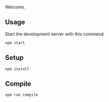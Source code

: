 Welcome.

 
Usage
---
 
Start the development server with this command:
 
```
npm start
```
 


Setup
---
 
```
npm install
```

Compile
---
 
```
npm run compile
```